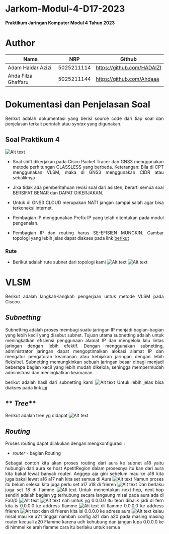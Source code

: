 # Jarkom-Modul-4-D17-2023

**Praktikum Jaringan Komputer Modul 4 Tahun 2023**

# Author
| Nama | NRP |Github |
|---------------------------|------------|--------|
|Adam Haidar Azizi | 5025211114 | https://github.com/HADAIZI |
|Ahda Filza Ghaffaru | 5025211144 | https://github.com/Ahdaaa |

# **Dokumentasi dan Penjelasan Soal**
<div align=justify>

Berikut adalah dokumentasi yang berisi source code dari tiap soal dan penjelasan terkait perintah atau _syntax_ yang digunakan. 

## **Soal Praktikum 4**
![Alt text](image.png)

- Soal shift dikerjakan pada Cisco Packet Tracer dan GNS3 menggunakan metode perhitungan CLASSLESS yang berbeda.
Keterangan: Bila di CPT menggunakan VLSM, maka di GNS3 menggunakan CIDR atau sebaliknya

- Jika tidak ada pemberitahuan revisi soal dari asisten, berarti semua soal BERSIFAT BENAR dan DAPAT DIKERJAKAN.

- Untuk di GNS3 CLOUD merupakan NAT1 jangan sampai salah agar bisa terkoneksi internet.

- Pembagian IP menggunakan Prefix IP yang telah ditentukan pada modul pengenalan.

- Pembagian IP dan routing harus SE-EFISIEN MUNGKIN.
Gambar topologi yang lebih jelas dapat diakses pada link [berikut](https://drive.google.com/file/d/1VmJXOyEoWru1tfXISOgoJiPfE1hpbptM/view)

### **Rute**
- Berikut adalah rute subnet dari topologi kami
![Alt text](image-2.png)
![Alt text](image-3.png)

# **VLSM**
Berikut adalah langkah-langkah pengerjaan untuk metode VLSM pada Ciscoo.
## **_Subnetting_**
Subnetting adalah proses membagi suatu jaringan IP menjadi bagian-bagian yang lebih kecil yang disebut subnet. Tujuan utama subnetting adalah untuk meningkatkan efisiensi penggunaan alamat IP dan mengelola lalu lintas jaringan dengan lebih efektif. Dengan menggunakan subnetting, administrator jaringan dapat mengoptimalkan alokasi alamat IP dan mengatur pengaturan keamanan atau kebijakan jaringan dengan lebih fleksibel. Subnetting memungkinkan sebuah jaringan besar dibagi menjadi beberapa bagian kecil yang lebih mudah dikelola, sehingga mempermudah administrasi dan meningkatkan keamanan.

berikut adalah hasil dari subnetting kami
![Alt text](image-1.png)
Untuk lebih jelas bisa diakses pada link [ini](https://docs.google.com/spreadsheets/d/1oaR5rntwo_eWIAiKplBfYfusrp2GwfaqX8wptFUeuYY/edit#gid=1463933795)
## ** _Tree_**
Berikut adalah tree yg didapat
![Alt text](image-4.png)

## **_Routing_**

Proses routing dapat dilakukan dengan mengkonfigurasi :
- _router_ - bagian Routing

Sebagai contoh kita akan proses routing dari aura ke subnet a18 yaitu hubungin dari aura ke host ApetitRegion dalam prosesnya itu kan dari aura kita bakal lewat banyak router. Anggep aja gini sebelum mau ke a18 kita juga bakal lewat a16 a17 nah kita set semua di Aura
![Alt text](image-5.png)
Namun proses itu belum selesai kita juga perlu set a17 a18 di  frieren
![Alt text](image-6.png)
Dan berlaku juga set 18 di flamme
![Alt text](image-7.png)
Untuk menentukan next-hop, next-hop sendiri adalah bagian yg terhubung secara langsung misal pada aura ada di Fa0/0
![Alt text](image-8.png)
![Alt text](image-9.png)
nah untuk yg 0.0.0.0 itu teori dibalik jadi di fern kita is 0.0.0.0 ke address flamme
![Alt text](image-10.png)
di flamme 0.0.0.0 ke address frieren
![Alt text](image-11.png)
dan di frieren kita isi 0.0.0.0 ke adress aura
![Alt text](image-12.png)
kalau misal mau ke a21 tinggal nambah config a21 dan a20 pada masing masing router kecuali a20 Flamme karena udh kehubung dan jangan lupa 0.0.0.0 ke di himmel ke arah flamme
cara itu berlaku untuk semua
